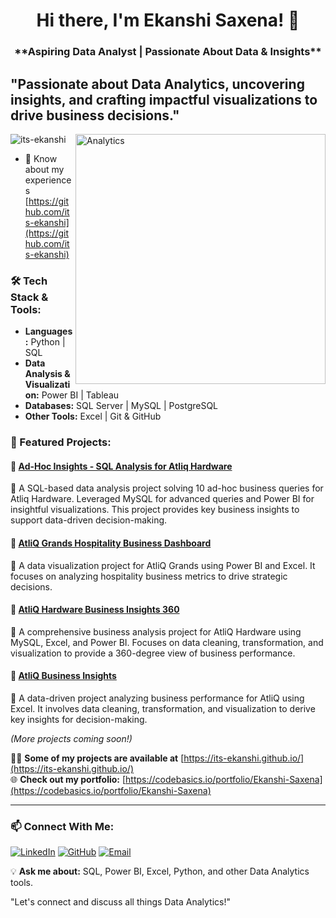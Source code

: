 <h1 align="center">Hi there, I'm Ekanshi Saxena! 👋
</h1>
<h3 align="center">**Aspiring Data Analyst | Passionate About Data & Insights**</h3>

"Passionate about Data Analytics, uncovering insights, and crafting impactful visualizations to drive business decisions."
---

<img align="right" alt="Analytics" width="400" src="https://miro.medium.com/v2/resize:fit:1200/1*DsIpnvUFCtKFEXCWLx3g5Q.gif">

<p align="left"> <img src="https://komarev.com/ghpvc/?username=its-ekanshi&label=Profile%20views&color=0e75b6&style=flat" alt="its-ekanshi" /> </p>

- 📄 Know about my experiences [https://github.com/its-ekanshi](https://github.com/its-ekanshi)

### 🛠 Tech Stack & Tools:
- **Languages:** Python | SQL 
- **Data Analysis & Visualization:** Power BI | Tableau
- **Databases:** SQL Server | MySQL | PostgreSQL 
- **Other Tools:** Excel | Git & GitHub

### 📌 Featured Projects:
#### 🔹 [Ad-Hoc Insights - SQL Analysis for Atliq Hardware](https://github.com/its-ekanshi/SQL-AdHoc-Insights-Atliq-Hardware)
📌 A SQL-based data analysis project solving 10 ad-hoc business queries for Atliq Hardware. Leveraged MySQL for advanced queries and Power BI for insightful visualizations. This project provides key business insights to support data-driven decision-making.

#### 🔹 [AtliQ Grands Hospitality Business Dashboard](https://github.com/its-ekanshi/AtliQ-Grands-Hospitality-Business-Dashboard)
📌 A data visualization project for AtliQ Grands using Power BI and Excel. It focuses on analyzing hospitality business metrics to drive strategic decisions.

#### 🔹 [AtliQ Hardware Business Insights 360](https://github.com/its-ekanshi/AtliQ-Hardware-Business-Insights-360)
📌 A comprehensive business analysis project for AtliQ Hardware using MySQL, Excel, and Power BI. Focuses on data cleaning, transformation, and visualization to provide a 360-degree view of business performance.

#### 🔹 [AtliQ Business Insights](https://github.com/its-ekanshi/AtliQ-Business-Insights)
📌 A data-driven project analyzing business performance for AtliQ using Excel. It involves data cleaning, transformation, and visualization to derive key insights for decision-making.

_(More projects coming soon!)_

👨‍💻 **Some of my projects are available at** [https://its-ekanshi.github.io/](https://its-ekanshi.github.io/)  
🌐 **Check out my portfolio:** [https://codebasics.io/portfolio/Ekanshi-Saxena](https://codebasics.io/portfolio/Ekanshi-Saxena)

---

### 📫 Connect With Me:
[![LinkedIn](https://img.shields.io/badge/LinkedIn-blue?style=for-the-badge&logo=linkedin)](https://www.linkedin.com/in/ekanshisaxena/)
[![GitHub](https://img.shields.io/badge/GitHub-black?style=for-the-badge&logo=github)](https://github.com/its-ekanshi)
[![Email](https://img.shields.io/badge/Email-red?style=for-the-badge&logo=gmail)](mailto:saxena.ekanshi30@gmail.com)

💡 **Ask me about:** SQL, Power BI, Excel, Python, and other Data Analytics tools.

"Let's connect and discuss all things Data Analytics!"

